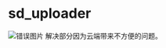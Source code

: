 # sd_uploader
![错误图片]([图片链接](https://github.com/baizhif/sd_uploader/blob/main/preview.png)https://github.com/baizhif/sd_uploader/blob/main/preview.png "预览")
解决部分因为云端带来不方便的问题。
